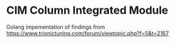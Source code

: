 # CIM Column Integrated Module
Golang impementation of findings from https://www.trionictuning.com/forum/viewtopic.php?f=5&t=2167